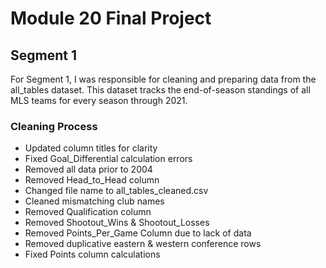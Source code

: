 # Module 20 Final Project

## Segment 1

For Segment 1, I was responsible for cleaning and preparing data from the all_tables dataset. This dataset tracks the end-of-season standings of all MLS teams for every season through 2021. 

### Cleaning Process

- Updated column titles for clarity
- Fixed Goal_Differential calculation errors
- Removed all data prior to 2004
- Removed Head_to_Head column
- Changed file name to all_tables_cleaned.csv
- Cleaned mismatching club names
- Removed Qualification column
- Removed Shootout_Wins & Shootout_Losses
- Removed Points_Per_Game Column due to lack of data
- Removed duplicative eastern & western conference rows
- Fixed Points column calculations